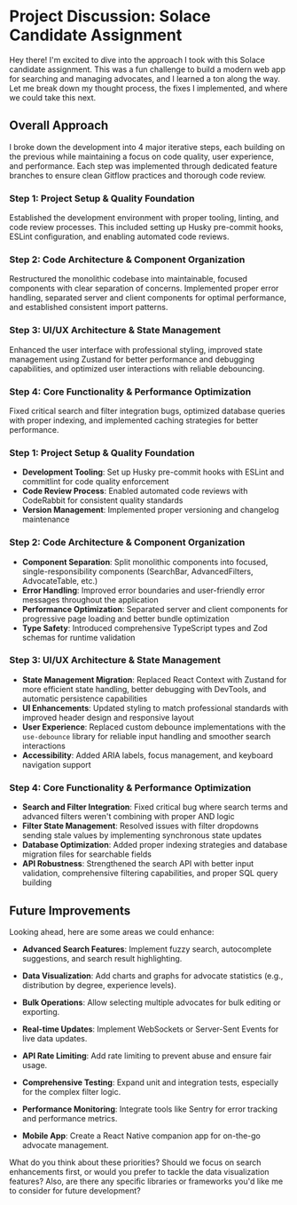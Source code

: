 # Project Discussion: Solace Candidate Assignment

Hey there! I'm excited to dive into the approach I took with this Solace candidate assignment. This was a fun challenge to build a modern web app for searching and managing advocates, and I learned a ton along the way. Let me break down my thought process, the fixes I implemented, and where we could take this next.

## Overall Approach

I broke down the development into 4 major iterative steps, each building on the previous while maintaining a focus on code quality, user experience, and performance. Each step was implemented through dedicated feature branches to ensure clean Gitflow practices and thorough code review.

### Step 1: Project Setup & Quality Foundation
Established the development environment with proper tooling, linting, and code review processes. This included setting up Husky pre-commit hooks, ESLint configuration, and enabling automated code reviews.

### Step 2: Code Architecture & Component Organization
Restructured the monolithic codebase into maintainable, focused components with clear separation of concerns. Implemented proper error handling, separated server and client components for optimal performance, and established consistent import patterns.

### Step 3: UI/UX Architecture & State Management
Enhanced the user interface with professional styling, improved state management using Zustand for better performance and debugging capabilities, and optimized user interactions with reliable debouncing.

### Step 4: Core Functionality & Performance Optimization
Fixed critical search and filter integration bugs, optimized database queries with proper indexing, and implemented caching strategies for better performance.

### Step 1: Project Setup & Quality Foundation
- **Development Tooling**: Set up Husky pre-commit hooks with ESLint and commitlint for code quality enforcement
- **Code Review Process**: Enabled automated code reviews with CodeRabbit for consistent quality standards
- **Version Management**: Implemented proper versioning and changelog maintenance

### Step 2: Code Architecture & Component Organization
- **Component Separation**: Split monolithic components into focused, single-responsibility components (SearchBar, AdvancedFilters, AdvocateTable, etc.)
- **Error Handling**: Improved error boundaries and user-friendly error messages throughout the application
- **Performance Optimization**: Separated server and client components for progressive page loading and better bundle optimization
- **Type Safety**: Introduced comprehensive TypeScript types and Zod schemas for runtime validation

### Step 3: UI/UX Architecture & State Management
- **State Management Migration**: Replaced React Context with Zustand for more efficient state handling, better debugging with DevTools, and automatic persistence capabilities
- **UI Enhancements**: Updated styling to match professional standards with improved header design and responsive layout
- **User Experience**: Replaced custom debounce implementations with the `use-debounce` library for reliable input handling and smoother search interactions
- **Accessibility**: Added ARIA labels, focus management, and keyboard navigation support

### Step 4: Core Functionality & Performance Optimization
- **Search and Filter Integration**: Fixed critical bug where search terms and advanced filters weren't combining with proper AND logic
- **Filter State Management**: Resolved issues with filter dropdowns sending stale values by implementing synchronous state updates
- **Database Optimization**: Added proper indexing strategies and database migration files for searchable fields
- **API Robustness**: Strengthened the search API with better input validation, comprehensive filtering capabilities, and proper SQL query building

## Future Improvements

Looking ahead, here are some areas we could enhance:

- **Advanced Search Features**: Implement fuzzy search, autocomplete suggestions, and search result highlighting.

- **Data Visualization**: Add charts and graphs for advocate statistics (e.g., distribution by degree, experience levels).

- **Bulk Operations**: Allow selecting multiple advocates for bulk editing or exporting.

- **Real-time Updates**: Implement WebSockets or Server-Sent Events for live data updates.

- **API Rate Limiting**: Add rate limiting to prevent abuse and ensure fair usage.

- **Comprehensive Testing**: Expand unit and integration tests, especially for the complex filter logic.

- **Performance Monitoring**: Integrate tools like Sentry for error tracking and performance metrics.

- **Mobile App**: Create a React Native companion app for on-the-go advocate management.

What do you think about these priorities? Should we focus on search enhancements first, or would you prefer to tackle the data visualization features? Also, are there any specific libraries or frameworks you'd like me to consider for future development?